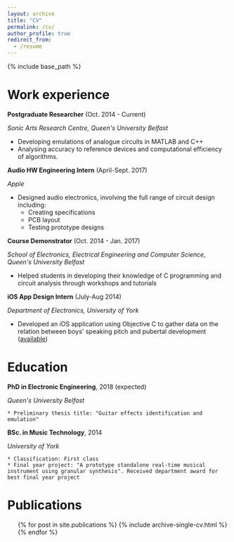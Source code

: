 ```yaml
---
layout: archive
title: "CV"
permalink: /cv/
author_profile: true
redirect_from:
  - /resume
---
```


{% include base_path %}

Work experience
======

**Postgraduate Researcher** (Oct. 2014 - Current)

*Sonic Arts Research Centre, Queen's University Belfast*

  * Developing emulations of analogue circuits in MATLAB and C++
  * Analysing accuracy to reference devices and computational efficiency of algorithms.

**Audio HW Engineering Intern** (April-Sept. 2017)

*Apple*

  * Designed audio electronics, involving the full range of circuit design including:
    * Creating specifications
    * PCB layout
    * Testing prototype designs

**Course Demonstrator** (Oct. 2014 - Jan. 2017)

*School of Electronics, Electrical Engineering and Computer Science, Queen's University Belfast*

  * Helped students in developing their knowledge of C programming and circuit analysis through workshops and tutorials

**iOS App Design Intern** (July-Aug 2014)

*Department of Electronics, University of York*
  * Developed an iOS application using Objective C to gather data on the relation between boys' speaking pitch and pubertal development ([available](http://www.davidmhoward.com/iPhoneAppSpeechTest.html))


Education
======
**PhD in Electronic Engineering**, 2018 (expected)

*Queen's University Belfast*

    * Preliminary thesis title: "Guitar effects identification and emulation"

**BSc. in Music Technology**, 2014

*University of York*

    * Classification: First class
    * Final year project: "A prototype standalone real-time musical instrument using granular synthesis". Received department award for best final year project

Publications
======
  <ul>{% for post in site.publications %}
    {% include archive-single-cv.html %}
  {% endfor %}</ul>
